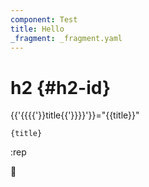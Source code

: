 ```yaml
---
component: Test
title: Hello
_fragment: _fragment.yaml
---
```


# h2 {#h2-id}

{{'{{{{'}}title{{'}}}}'}}="{{title}}"

```
{title}
```

:rep

:tada:
